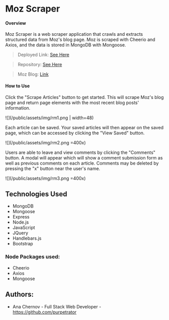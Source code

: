 # Moz Scraper

#### Overview

Moz Scraper is a web scraper application that crawls and extracts structured data from Moz's blog page. Moz is scraped with Cheerio and Axios, and the data is stored in MongoDB with Mongoose.

> Deployed Link: [See Here](https://doc-portal.herokuapp.com/)

> Repository: [See Here](https://github.com/purpetrator/Project2)

> Moz Blog: [Link](https://moz.com/blog)

#### How to Use

Click the "Scrape Articles" button to get started. This will scrape Moz's blog page and return page elements with the most recent blog posts' information.

![](/public/assets/img/rm1.png | width=48)

Each article can be saved. Your saved articles will then appear on the saved page, which can be accessed by clicking the "View Saved" button.

![](/public/assets/img/rm2.png =400x)

Users are able to leave and view comments by clicking the "Comments" button. A modal will appear which will show a comment submission form as well as previous comments on each article. Comments may be deleted by pressing the "x" button near the user's name.

![](/public/assets/img/rm3.png =400x)

## Technologies Used

- MongoDB
- Mongoose
- Express
- Node.js
- JavaScript
- JQuery
- Handlebars.js
- Bootstrap

### Node Packages used:

- Cheerio
- Axios
- Mongoose

## Authors:

- Ana Chernov - Full Stack Web Developer - https://github.com/purpetrator

